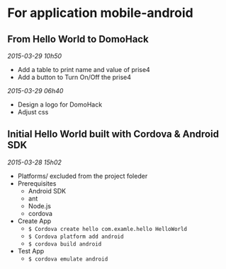 # For application mobile-android

## From Hello World to DomoHack

*2015-03-29 10h50*

* Add a table to print name and value of prise4
* Add a button to Turn On/Off the prise4 

*2015-03-29 06h40*

* Design a logo for DomoHack
* Adjust css

## Initial Hello World built with Cordova & Android SDK
*2015-03-28 15h02*

* Platforms/ excluded from the project foleder
* Prerequisites
	- Android SDK
	- ant
	- Node.js
	- cordova
* Create App
	- `$ Cordova create hello com.examle.hello HelloWorld`
	- `$ Cordova platform add android`
	- `$ cordova build android`
* Test App
	- `$ cordova emulate android`

